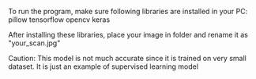 To run the program, make sure following libraries are installed in your PC:
pillow
tensorflow
opencv
keras

After installing these libraries, place your image in folder and rename it as "your_scan.jpg"

Caution: This model is not much accurate since it is trained on very small dataset. It is just an example of supervised learning model

